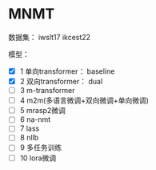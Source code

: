 # MNMT

数据集：
iwslt17   ikcest22

模型：

- [x] 1 单向transformer： baseline
- [x] 2 双向transformer： dual
- [ ] 3 m-transformer
- [ ] 4 m2m(多语言微调+双向微调+单向微调)
- [ ] 5 mrasp2微调
- [ ] 6 na-nmt
- [ ] 7 lass
- [ ] 8 nllb
- [ ] 9 多任务训练
- [ ] 10 lora微调
